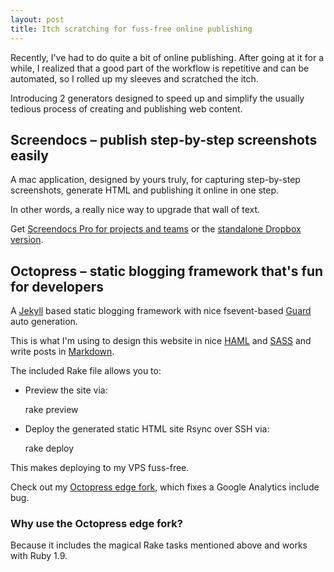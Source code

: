 ```yaml
---
layout: post
title: Itch scratching for fuss-free online publishing
---
```


Recently, I've had to do quite a bit of online publishing. After going at it for a while, I realized that a good part of the workflow is repetitive and can be automated, so I rolled up my sleeves and scratched the itch.

Introducing 2 generators designed to speed up and simplify the usually tedious process of creating and publishing web content.

## Screendocs – publish step-by-step screenshots easily

A mac application, designed by yours truly, for capturing step-by-step screenshots, generate HTML and publishing it online in one step.

In other words, a really nice way to upgrade that wall of text.

Get [Screendocs Pro for projects and teams](http://screendocs.com) or the [standalone Dropbox version](http://screendocs.com/dropbox).

## Octopress – static blogging framework that's fun for developers

A [Jekyll](https://github.com/mojombo/jekyll) based static blogging framework with nice fsevent-based [Guard](https://github.com/guard/guard) auto generation. 

This is what I'm using to design this website in nice [HAML](http://haml-lang.com) and [SASS](http://sass-lang.com/) and write posts in  [Markdown](http://http://daringfireball.net/projects/markdown/).

The included Rake file allows you to:

- Preview the site via:

    rake preview
    
- Deploy the generated static HTML site Rsync over SSH via:

    rake deploy

This makes deploying to my VPS fuss-free.

Check out my [Octopress edge fork](https://github.com/alvinlai/octopress/tree/edge), which fixes a Google Analytics include bug.

### Why use the Octopress edge fork?

Because it includes the magical Rake tasks mentioned above and works with Ruby 1.9.